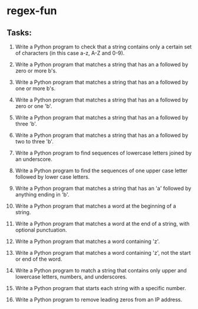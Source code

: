 # regex-fun

## Tasks:

1. Write a Python program to check that a string contains only a certain set of characters (in this case a-z, A-Z and 0-9).

2. Write a Python program that matches a string that has an a followed by zero or more b's.

3. Write a Python program that matches a string that has an a followed by one or more b's.

4. Write a Python program that matches a string that has an a followed by zero or one 'b'.

5. Write a Python program that matches a string that has an a followed by three 'b'.

6. Write a Python program that matches a string that has an a followed by two to three 'b'.

7. Write a Python program to find sequences of lowercase letters joined by an underscore.

8. Write a Python program to find the sequences of one upper case letter followed by lower case letters.

9. Write a Python program that matches a string that has an 'a' followed by anything ending in 'b'.

10. Write a Python program that matches a word at the beginning of a string.

11. Write a Python program that matches a word at the end of a string, with optional punctuation.

12. Write a Python program that matches a word containing 'z'.

13. Write a Python program that matches a word containing 'z', not the start or end of the word.

14. Write a Python program to match a string that contains only upper and lowercase letters, numbers, and underscores.

15. Write a Python program that starts each string with a specific number.

16. Write a Python program to remove leading zeros from an IP address.
